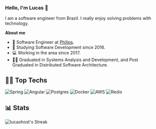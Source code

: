 ### Hello, I'm Lucas 👋
I am a software engineer from Brazil. I really enjoy solving problems with technology.

**About me**

- 💼 Software Engineer at [Philips](https://www.linkedin.com/company/philips/).
- 📓 Studying Software Development since 2016.
- 💻 Working in the area since 2017.
- 👨‍🎓 Graduated in Systems Analysis and Development, and Post Graduated in Distributed Software Architecture.

## 👨‍💻 Top Techs
![Spring](https://img.shields.io/badge/spring-%236DB33F.svg?style=for-the-badge&logo=spring&logoColor=white)
![Angular](https://img.shields.io/badge/angular-%23DD0031.svg?style=for-the-badge&logo=angular&logoColor=white)
![Postgres](https://img.shields.io/badge/postgres-%23316192.svg?style=for-the-badge&logo=postgresql&logoColor=white)
![Docker](https://img.shields.io/badge/docker-%230db7ed.svg?style=for-the-badge&logo=docker&logoColor=white)
![AWS](https://img.shields.io/badge/AWS-%23FF9900.svg?style=for-the-badge&logo=amazon-aws&logoColor=white)
![Redis](https://img.shields.io/badge/redis-%23DD0031.svg?style=for-the-badge&logo=redis&logoColor=white)

## 📊 Stats
![lucaohost's Streak](https://github-readme-streak-stats.herokuapp.com/?user=lucaohost&theme=dark&hide_border=true&hide_title=true&card_width=500) 
